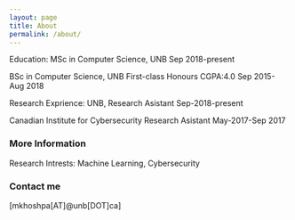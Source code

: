 ```yaml
---
layout: page
title: About
permalink: /about/
---
```


Education:
  MSc in Computer Science, UNB
  Sep 2018-present
  
  BSc in Computer Science, UNB
  First-class Honours CGPA:4.0
  Sep 2015-Aug 2018
  
Research Exprience:
  UNB,
  Research Asistant
  Sep-2018-present
  
  Canadian Institute for Cybersecurity
  Research Asistant
  May-2017-Sep 2017
  


### More Information

Research Intrests:
  Machine Learning, Cybersecurity
### Contact me

[mkhoshpa[AT]@unb[DOT]ca]
